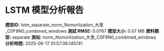 # LSTM 模型分析報告
**模型ID:** lstm_separate_norm_Nomorlization_大里_C0F9N0_combined_windows
**測試 RMSE:** 0.0767
**模型大小:** 0.07 MB
**資料類型:** separate
**測站:** norm_Nomorlization_大里_C0F9N0_combined_windows
**分析時間:** 2025-06-17 01:57:06.145741
